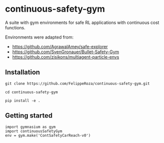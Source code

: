 # continuous-safety-gym

A suite with gym environments for safe RL applications with continuous cost functions.

Environments were adapted from:

+ https://github.com/AgrawalAmey/safe-explorer
+ https://github.com/SvenGronauer/Bullet-Safety-Gym
+ https://github.com/zisikons/multiagent-particle-envs


## Installation

```
git clone https://github.com/FelippeRoza/continuous-safety-gym.git

cd continuous-safety-gym

pip install -e .
```

## Getting started

```
import gymnasium as gym
import continuousSafetyGym
env = gym.make('ContSafetyCarReach-v0')
```


